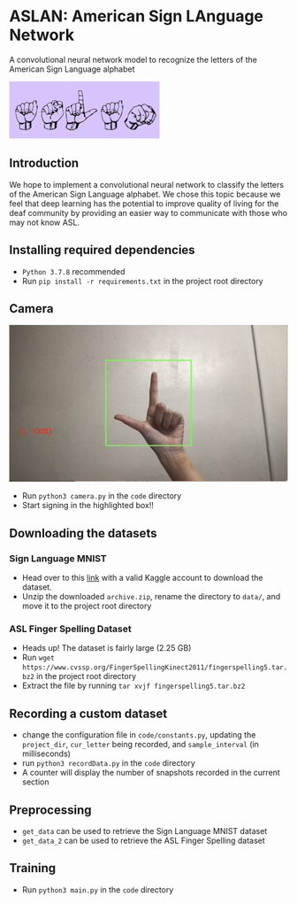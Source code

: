 # ASLAN: American Sign LAnguage Network
A convolutional neural network model to recognize the letters of the American Sign Language alphabet

![Aslan Logo](readme_assets/aslan-logo.png)


## Introduction
We hope to implement a convolutional neural network to classify the letters of the American Sign Language alphabet. We chose this topic because we feel that deep learning has the potential to improve quality of living for the deaf community by providing an easier way to communicate with those who may not know ASL.


## Installing required dependencies
- `Python 3.7.8` recommended
- Run `pip install -r requirements.txt` in the project root directory


## Camera
![Camera HUD](readme_assets/camera-hud.png)

- Run `python3 camera.py` in the `code` directory
- Start signing in the highlighted box!!


## Downloading the datasets

### Sign Language MNIST
- Head over to this [link](https://www.kaggle.com/datamunge/sign-language-mnist/download) with a valid Kaggle account to download the dataset. 
- Unzip the downloaded `archive.zip`, rename the directory to `data/`, and move it to the project root directory


### ASL Finger Spelling Dataset
- Heads up! The dataset is fairly large (2.25 GB)
- Run `wget https://www.cvssp.org/FingerSpellingKinect2011/fingerspelling5.tar.bz2` in the project root directory
- Extract the file by running `tar xvjf fingerspelling5.tar.bz2`


## Recording a custom dataset
- change the configuration file in `code/constants.py`, updating the `project_dir`, `cur_letter` being recorded, and `sample_interval` (in milliseconds)
- run `python3 recordData.py` in the `code` directory
- A counter will display the number of snapshots recorded in the current section


## Preprocessing
- `get_data` can be used to retrieve the Sign Language MNIST dataset
- `get_data_2` can be used to retrieve the ASL Finger Spelling dataset

## Training
- Run `python3 main.py` in the `code` directory

